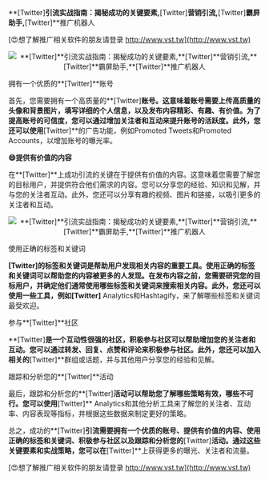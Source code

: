 **[Twitter]**引流实战指南：揭秘成功的关键要素,**[Twitter]**营销引流,**[Twitter]**霸屏助手,**[Twitter]**推广机器人

[😍想了解推广相关软件的朋友请登录 http://www.vst.tw](http://www.vst.tw)

 <center><img src="https://vst.tw/MP4/tuiguang/png/6.png" alt="**[Twitter]**引流实战指南：揭秘成功的关键要素,**[Twitter]**营销引流,**[Twitter]**霸屏助手,**[Twitter]**推广机器人"></center>

拥有一个优质的**[Twitter]**账号

首先，您需要拥有一个高质量的**[Twitter]**账号。这意味着账号需要上传高质量的头像和背景图片，填写详细的个人信息，以及发布内容精彩、有趣、有价值。为了提高账号的可信度，您可以通过增加关注者和互动来提升账号的活跃度。此外，您还可以使用**[Twitter]**的广告功能，例如Promoted Tweets和Promoted Accounts，以增加账号的曝光率。

**😄提供有价值的内容**

在**[Twitter]**上成功引流的关键在于提供有价值的内容。这意味着您需要了解您的目标用户，并提供符合他们需求的内容。您可以分享您的经验、知识和见解，并与您的关注者互动。此外，您还可以分享有趣的视频、图片和链接，以吸引更多的关注者和互动。

 <center><img src="https://vst.tw/MP4/tuiguang/png/7.png" alt="**[Twitter]**引流实战指南：揭秘成功的关键要素,**[Twitter]**营销引流,**[Twitter]**霸屏助手,**[Twitter]**推广机器人"></center>

使用正确的标签和关键词

**[Twitter]**的标签和关键词是帮助用户发现相关内容的重要工具。使用正确的标签和关键词可以帮助您的内容被更多的人发现。在发布内容之前，您需要研究您的目标用户，并确定他们通常使用哪些标签和关键词来搜索相关内容。此外，您还可以使用一些工具，例如**[Twitter]** Analytics和Hashtagify，来了解哪些标签和关键词最受欢迎。

参与**[Twitter]**社区

**[Twitter]**是一个互动性很强的社区，积极参与社区可以帮助增加您的关注者和互动。您可以通过转发、回复、点赞和评论来积极参与社区。此外，您还可以加入相关的**[Twitter]**群组或话题，并与其他用户分享您的经验和见解。

跟踪和分析您的**[Twitter]**活动

最后，跟踪和分析您的**[Twitter]**活动可以帮助您了解哪些策略有效，哪些不可行。您可以使用**[Twitter]** Analytics和其他分析工具来了解您的关注者、互动率、内容表现等指标，并根据这些数据来制定更好的策略。

总之，成功的**[Twitter]**引流需要拥有一个优质的账号、提供有价值的内容、使用正确的标签和关键词、积极参与社区以及跟踪和分析您的**[Twitter]**活动。通过这些关键要素和实战策略，您可以在**[Twitter]**上获得更多的曝光、关注者和流量。

[😍想了解推广相关软件的朋友请登录 http://www.vst.tw](http://www.vst.tw)



